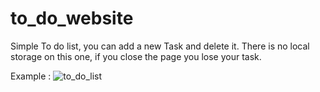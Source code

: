 # to_do_website

Simple To do list, you can add a new Task and delete it.
There is no local storage on this one, if you close the page you lose your task.

Example : 
![to_do_list](https://user-images.githubusercontent.com/82050338/215783916-138b3529-caaf-4801-9e0c-6fd1f476cbf7.PNG)
